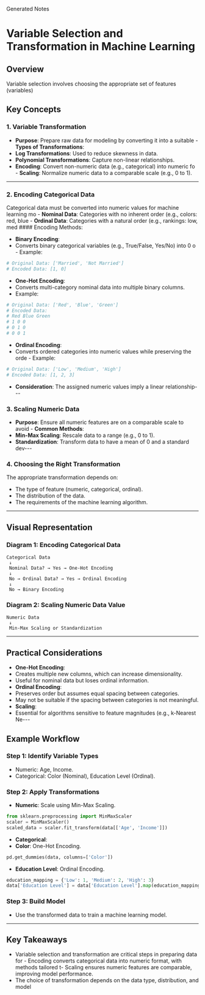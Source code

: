 Generated Notes
# Variable Selection and Transformation in Machine Learning
## Overview
Variable selection involves choosing the appropriate set of features (variables) 
## Key Concepts
### 1. **Variable Transformation**
 - **Purpose**: Prepare raw data for modeling by converting it into a suitable  - **Types of Transformations**:
 - **Log Transformations**: Used to reduce skewness in data.
 - **Polynomial Transformations**: Capture non-linear relationships.
 - **Encoding**: Convert non-numeric data (e.g., categorical) into numeric fo - **Scaling**: Normalize numeric data to a comparable scale (e.g., 0 to 1).
---
### 2. **Encoding Categorical Data**
 Categorical data must be converted into numeric values for machine learning mo - **Nominal Data**: Categories with no inherent order (e.g., colors: red, blue - **Ordinal Data**: Categories with a natural order (e.g., rankings: low, med #### Encoding Methods:
 - **Binary Encoding**:
 - Converts binary categorical variables (e.g., True/False, Yes/No) into 0 o - Example:
 ```python
 # Original Data: ['Married', 'Not Married']
 # Encoded Data: [1, 0]
 ```
 - **One-Hot Encoding**:
 - Converts multi-category nominal data into multiple binary columns.
 - Example:
 ```python
 # Original Data: ['Red', 'Blue', 'Green']
 # Encoded Data:
 # Red Blue Green
 # 1 0 0
 # 0 1 0
 # 0 0 1
 ```
 - **Ordinal Encoding**:
 - Converts ordered categories into numeric values while preserving the orde - Example:
 ```python
 # Original Data: ['Low', 'Medium', 'High']
 # Encoded Data: [1, 2, 3]
 ```
 - **Consideration**: The assigned numeric values imply a linear relationship---
### 3. **Scaling Numeric Data**
 - **Purpose**: Ensure all numeric features are on a comparable scale to avoid  - **Common Methods**:
 - **Min-Max Scaling**: Rescale data to a range (e.g., 0 to 1).
 - **Standardization**: Transform data to have a mean of 0 and a standard dev---
### 4. **Choosing the Right Transformation**
 The appropriate transformation depends on:
 - The type of feature (numeric, categorical, ordinal).
 - The distribution of the data.
 - The requirements of the machine learning algorithm.
---
## Visual Representation
### Diagram 1: Encoding Categorical Data
```plaintext
Categorical Data
 ↓
 Nominal Data? → Yes → One-Hot Encoding
 ↓
 No → Ordinal Data? → Yes → Ordinal Encoding
 ↓
 No → Binary Encoding
```
### Diagram 2: Scaling Numeric Data Value
```plaintext
Numeric Data
 ↓
 Min-Max Scaling or Standardization
```
---
## Practical Considerations
- **One-Hot Encoding**:
 - Creates multiple new columns, which can increase dimensionality.
 - Useful for nominal data but loses ordinal information.
- **Ordinal Encoding**:
 - Preserves order but assumes equal spacing between categories.
 - May not be suitable if the spacing between categories is not meaningful.
- **Scaling**:
 - Essential for algorithms sensitive to feature magnitudes (e.g., k-Nearest Ne---
## Example Workflow
### Step 1: Identify Variable Types
- Numeric: Age, Income.
- Categorical: Color (Nominal), Education Level (Ordinal).
### Step 2: Apply Transformations
- **Numeric**: Scale using Min-Max Scaling.
 ```python
 from sklearn.preprocessing import MinMaxScaler
 scaler = MinMaxScaler()
 scaled_data = scaler.fit_transform(data[['Age', 'Income']])
 ```
- **Categorical**:
 - **Color**: One-Hot Encoding.
 ```python
 pd.get_dummies(data, columns=['Color'])
 ```
 - **Education Level**: Ordinal Encoding.
 ```python
 education_mapping = {'Low': 1, 'Medium': 2, 'High': 3}
 data['Education Level'] = data['Education Level'].map(education_mapping)
 ```
### Step 3: Build Model
- Use the transformed data to train a machine learning model.
---
## Key Takeaways
- Variable selection and transformation are critical steps in preparing data for - Encoding converts categorical data into numeric format, with methods tailored t- Scaling ensures numeric features are comparable, improving model performance.
- The choice of transformation depends on the data type, distribution, and model
